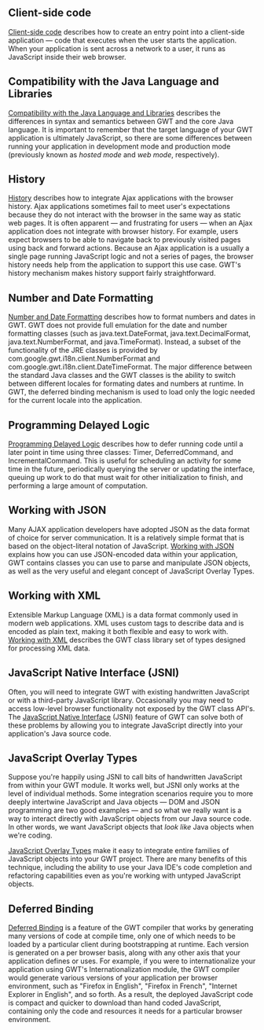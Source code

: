 <h2 id="DevGuideClientSide">Client-side code</h2>

<p><a href="DevGuideCodingBasicsClient.html">Client-side code</a> describes how to create an entry point into a client-side application &mdash; code that executes when the user starts the application.
When your application is sent across a network to a user, it runs as JavaScript inside their web browser. </p>


<h2 id="DevGuideJavaCompatibility">Compatibility with the Java Language and Libraries</h2>

<p><a href="DevGuideCodingBasicsCompatibility.html">Compatibility with the Java Language and Libraries</a> describes the differences in syntax and semantics between GWT and the core Java language.  It is important to remember that the target language of your GWT application is ultimately JavaScript, so there are some differences between running your application in development mode and production mode (previously known as <i>hosted mode</i> and <i>web mode</i>, respectively). </p>


<h2 id="DevGuideHistory">History</h2>

<p><a href="DevGuideCodingBasicsHistory.html">History</a> describes how to integrate Ajax applications with the browser history.  Ajax applications sometimes fail to meet user's expectations because they do not interact with the browser in the same way as static web pages. It is often apparent &mdash; and
frustrating for users &mdash; when an Ajax application does not integrate with browser history. For example, users expect browsers to be able to navigate back to previously visited pages
using back and forward actions. Because an Ajax application is a usually a single page running JavaScript logic and not a series of pages, the browser history needs help from the
application to support this use case.  GWT's history mechanism makes history support fairly straightforward.</p>


<h2 id="DevGuideDateAndNumberFormat">Number and Date Formatting</h2>

<p><a href="DevGuideCodingBasicsFormatting.html">Number and Date Formatting</a> describes how to format numbers and dates in GWT.  GWT does not provide full emulation for the date and number formatting classes (such as java.text.DateFormat, java.text.DecimalFormat, java.text.NumberFormat, and java.TimeFormat). Instead, a subset of the functionality of the JRE classes is provided by com.google.gwt.i18n.client.NumberFormat and com.google.gwt.i18n.client.DateTimeFormat.  The major difference between the standard Java classes and the GWT classes is the ability to switch between different locales for formating dates and numbers at runtime. In GWT, the deferred binding mechanism is used to load only the logic needed for the current locale into the application.</p>


<h2 id="DevGuideDeferredCommand">Programming Delayed Logic</h2>

<p><a href="DevGuideCodingBasicsDelayed.html">Programming Delayed Logic</a> describes how to defer running code until a later point in time using three classes: Timer, DeferredCommand, and IncrementalCommand.  This is useful for scheduling an activity for some time in the future, periodically querying the server or updating the interface, queuing up work to do that must wait for other initialization to finish, and performing a large amount of computation.
</ul>


<h2 id="DevGuideJSON">Working with JSON</h2>

<p>Many AJAX application developers have adopted JSON as the data format of choice for server communication. It is a relatively simple format that is based on the object-literal notation of JavaScript. <a href="/web-toolkit/doc/latest/DevGuideCodingBasicsJSON">Working with JSON</a> explains how you can use JSON-encoded data within your application, GWT contains classes you can use to parse and manipulate JSON objects, as well as the very useful and elegant concept of JavaScript Overlay Types.</p>


<h2 id="DevGuideXML">Working with XML</h2>

<p>Extensible Markup Language (XML) is a data format commonly used in modern web applications. XML uses custom tags to describe
data and is encoded as plain text, making it both flexible and easy to work with.  <a href="DevGuideCodingBasicsXML.html">Working with XML</a> describes the GWT class library set of types designed for processing XML data.</p>


<h2 id="DevGuideJavaScriptNativeInterface">JavaScript Native Interface (JSNI)</h2>

<p>Often, you will need to integrate GWT with existing handwritten JavaScript or with a third-party JavaScript library. Occasionally you may need to access low-level browser functionality not exposed by the GWT class API's. The <a href="/web-toolkit/doc/latest/DevGuideCodingBasicsJSNI">JavaScript Native Interface</a> (JSNI) feature of GWT can solve both of these problems by allowing you to integrate JavaScript directly into your application's Java source code.</p>


<h2 id="DevGuideOverlayTypes">JavaScript Overlay Types</h2>

<p>Suppose you're happily using JSNI to call bits of handwritten JavaScript from within your GWT module. It works well, but JSNI only works at the level of individual methods. Some integration scenarios require you to more deeply intertwine JavaScript and Java objects &mdash; DOM and JSON programming are two good examples &mdash; and so what we really want is a way to interact directly with JavaScript objects from our Java source code. In other words, we want JavaScript objects that <i>look like</i> Java objects when we're coding.</p>

<p><a href="DevGuideCodingBasicsOverlay.html">JavaScript Overlay Types</a> make it easy to integrate entire families of JavaScript objects into your GWT project. There are many benefits of this technique, including the ability to use your Java IDE's code completion and refactoring capabilities even as you're working with untyped JavaScript objects.</p>


<h2 id="DevGuideDeferredBinding">Deferred Binding</h2>

<p><a href="DevGuideCodingBasicsDeferred.html">Deferred Binding</a> is a feature of the GWT compiler that works by generating many versions of code at compile time, only one of which needs to be loaded by a particular client
during bootstrapping at runtime. Each version is generated on a per browser basis, along with any other axis that your application defines or uses. For example, if you were to internationalize your application using GWT's Internationalization module, the GWT compiler would generate various versions of your application per browser environment, such as &quot;Firefox in English&quot;, &quot;Firefox in French&quot;, &quot;Internet Explorer in English&quot;, and so forth. As a result, the deployed JavaScript code is compact and quicker to download than hand coded JavaScript, containing only the code and resources it needs for a particular browser environment.</p>

